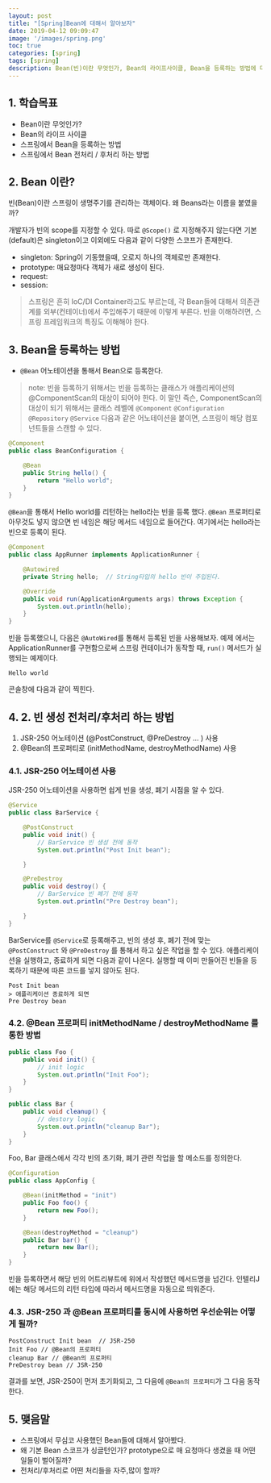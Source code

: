 ```yaml
---
layout: post
title: "[Spring]Bean에 대해서 알아보자"
date: 2019-04-12 09:09:47
image: '/images/spring.png'
toc: true
categories: [spring]
tags: [spring]
description: Bean(빈)이란 무엇인가, Bean의 라이프사이클, Bean을 등록하는 방법에 대해서 알아보자
---
```


## 1. 학습목표 

- Bean이란 무엇인가? 
- Bean의 라이프 사이클
- 스프링에서 Bean을 등록하는 방법 
- 스프링에서 Bean 전처리 / 후처리 하는 방법 



## 2. Bean 이란? 

빈(Bean)이란 스프링이 생명주기를 관리하는 객체이다. 왜 Beans라는 이름을 붙였을까? 



개발자가 빈의 scope를 지정할 수 있다. 따로 `@Scope()` 로 지정해주지 않는다면 기본(default)은 singleton이고 이외에도 다음과 같이 다양한 스코프가 존재한다. 

- singleton: Spring이 기동했을때, 오로지 하나의 객체로만 존재한다.
- prototype: 매요청마다 객체가 새로 생성이 된다. 
- request: 
- session: 



> 스프링은 흔히 IoC/DI Container라고도 부르는데, 각 Bean들에 대해서 의존관계를 외부(컨테이너)에서 주입해주기 때문에 이렇게 부른다. 빈을 이해하려면, 스프링 프레임워크의 특징도 이해해야 한다.



## 3. Bean을 등록하는 방법

- `@Bean` 어노테이션을 통해서 Bean으로 등록한다. 

> note: 빈을 등록하기 위해서는 빈을 등록하는 클래스가 애플리케이션의 @ComponentScan의 대상이 되어야 한다. 이 말인 즉슨, ComponentScan의 대상이 되기 위해서는 클래스 레벨에 `@Component` `@Configuration` `@Repository` `@Service` 다음과 같은 어노테이션을 붙이면, 스프링이 해당 컴포넌트들을 스캔할 수 있다.

```java
@Component
public class BeanConfiguration {

    @Bean
    public String hello() {
        return "Hello world";
    }
}
```

`@Bean`을 통해서 Hello world를 리턴하는 hello라는 빈을 등록 했다. `@Bean` 프로퍼티로 아무것도 넣지 않으면 빈 네임은 해당 메서드 네임으로 들어간다. 여기에서는 hello라는 빈으로 등록이 된다.

```java
@Component
public class AppRunner implements ApplicationRunner {

    @Autowired
    private String hello;  // String타입의 hello 빈이 주입된다.

    @Override
    public void run(ApplicationArguments args) throws Exception {
        System.out.println(hello);
    }
}
```

빈을 등록했으니, 다음은 `@AutoWired`를 통해서 등록된 빈을 사용해보자. 예제 에서는 ApplicationRunner를 구현함으로써 스프링 컨테이너가 동작할 때, `run()` 메서드가 실행되는 예제이다.

```
Hello world
```

콘솔창에 다음과 같이 찍힌다.

## 4. 2\. 빈 생성 전처리/후처리 하는 방법

1. JSR-250 어노테이션 (@PostConstruct, @PreDestroy ... ) 사용
2. @Bean의 프로퍼티로 (initMethodName, destroyMethodName) 사용

### 4.1. JSR-250 어노테이션 사용

JSR-250 어노테이션을 사용하면 쉽게 빈을 생성, 폐기 시점을 알 수 있다.

```java
@Service
public class BarService {

    @PostConstruct
    public void init() {
        // BarService 빈 생성 전에 동작
        System.out.println("Post Init bean");

    }

    @PreDestroy
    public void destroy() {
        // BarService 빈 폐기 전에 동작
        System.out.println("Pre Destroy bean");

    }
}
```

BarService를 `@Service`로 등록해주고, 빈의 생성 후, 폐기 전에 맞는 `@PostConstruct` 와 `@PreDestroy` 를 통해서 하고 싶은 작업을 할 수 있다. 애플리케이션을 실행하고, 종료하게 되면 다음과 같이 나온다. 실행할 때 이미 만들어진 빈들을 등록하기 때문에 따른 코드를 넣지 않아도 된다.

```
Post Init bean
> 애플리케이션 종료하게 되면
Pre Destroy bean
```

### 4.2. @Bean 프로퍼티 initMethodName / destroyMethodName 를 통한 방법

```java
public class Foo {
    public void init() {
        // init logic
        System.out.println("Init Foo");
    }
}

public class Bar {
    public void cleanup() {
        // destory logic
        System.out.println("cleanup Bar");
    }
}
```

Foo, Bar 클래스에서 각각 빈의 초기화, 폐기 관련 작업을 할 메소드를 정의한다.

```java
@Configuration
public class AppConfig {

    @Bean(initMethod = "init")
    public Foo foo() {
        return new Foo();
    }

    @Bean(destroyMethod = "cleanup")
    public Bar bar() {
        return new Bar();
    }
}
```

빈을 등록하면서 해당 빈의 어트리뷰트에 위에서 작성했던 메서드명을 넘긴다. 인텔리J에는 해당 메서드의 리턴 타입에 따라서 메서드명을 자동으로 띄워준다.

### 4.3. JSR-250 과 @Bean 프로퍼티를 동시에 사용하면 우선순위는 어떻게 될까?

```
PostConstruct Init bean  // JSR-250
Init Foo // @Bean의 프로퍼티
cleanup Bar // @Bean의 프로퍼티
PreDestroy bean // JSR-250
```

결과를 보면, JSR-250이 먼저 초기화되고, 그 다음에 `@Bean의 프로퍼티`가 그 다음 동작 한다.



## 5. 맺음말

- 스프링에서 무심코 사용했던 Bean들에 대해서 알아봤다. 
- 왜 기본 Bean 스코프가 싱글턴인가? prototype으로 매 요청마다 생겼을 때 어떤 일들이 벌어질까?
- 전처리/후처리로 어떤 처리들을 자주,많이 할까?
